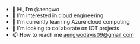 - 👋 Hi, I’m @aengwo
- 👀 I’m interested in cloud engineering
- 🌱 I’m currently learning Azure cloud computing
- 💞️ I’m looking to collaborate on IOT projects
- 📫 How to reach me aengwodavis09@gmail.com

<!---
aengwo/aengwo is a ✨ special ✨ repository because its `README.md` (this file) appears on your GitHub profile.
You can click the Preview link to take a look at your changes.
--->

